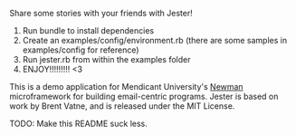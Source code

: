 Share some stories with your friends with Jester!

1. Run bundle to install dependencies 
2. Create an examples/config/environment.rb (there are some samples in
   examples/config for reference)
3. Run jester.rb from within the examples folder
4. ENJOY!!!!!!!!! <3

This is a demo application for Mendicant University's
[Newman](http://github.com/mendicant-university/newman) microframework for
building email-centric programs. Jester is based on work by Brent Vatne, and is
released under the MIT License.

TODO: Make this README suck less.
